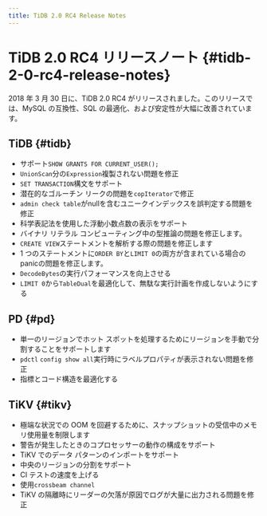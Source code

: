 ```yaml
---
title: TiDB 2.0 RC4 Release Notes
---
```


# TiDB 2.0 RC4 リリースノート {#tidb-2-0-rc4-release-notes}

2018 年 3 月 30 日に、TiDB 2.0 RC4 がリリースされました。このリリースでは、MySQL の互換性、SQL の最適化、および安定性が大幅に改善されています。

## TiDB {#tidb}

-   サポート`SHOW GRANTS FOR CURRENT_USER();`
-   `UnionScan`分の`Expression`複製されない問題を修正
-   `SET TRANSACTION`構文をサポート
-   潜在的なゴルーチン リークの問題を`copIterator`で修正
-   `admin check table`がnullを含むユニークインデックスを誤判定する問題を修正
-   科学表記法を使用した浮動小数点数の表示をサポート
-   バイナリ リテラル コンピューティング中の型推論の問題を修正します。
-   `CREATE VIEW`ステートメントを解析する際の問題を修正します
-   1 つのステートメントに`ORDER BY`と`LIMIT 0`の両方が含まれている場合のpanicの問題を修正します。
-   `DecodeBytes`の実行パフォーマンスを向上させる
-   `LIMIT 0`から`TableDual`を最適化して、無駄な実行計画を作成しないようにする

## PD {#pd}

-   単一のリージョンでホット スポットを処理するためにリージョンを手動で分割することをサポートします
-   `pdctl` `config show all`実行時にラベルプロパティが表示されない問題を修正
-   指標とコード構造を最適化する

## TiKV {#tikv}

-   極端な状況での OOM を回避するために、スナップショットの受信中のメモリ使用量を制限します
-   警告が発生したときのコプロセッサーの動作の構成をサポート
-   TiKV でのデータ パターンのインポートをサポート
-   中央のリージョンの分割をサポート
-   CI テストの速度を上げる
-   使用`crossbeam channel`
-   TiKV の隔離時にリーダーの欠落が原因でログが大量に出力される問題を修正
